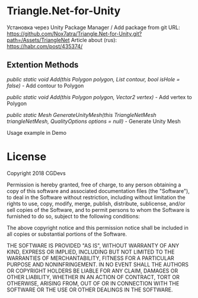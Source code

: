 # Triangle.Net-for-Unity

Установка через Unity Package Manager / Add package from git URL: https://github.com/Nox7atra/Triangle.Net-for-Unity.git?path=/Assets/TriangleNet
Article about (rus): https://habr.com/post/435374/

## Extention Methods

*public static void Add(this Polygon polygon, List<Vector2> contour, bool isHole = false)* - Add contour to Polygon

*public static void Add(this Polygon polygon, Vector2 vertex)* - Add vertex to Polygon

*public static Mesh GenerateUnityMesh(this TriangleNetMesh triangleNetMesh, QualityOptions options = null)* - Generate Unity Mesh

Usage example in Demo

# License

Copyright 2018 CGDevs

Permission is hereby granted, free of charge, to any person obtaining a copy of this software and associated documentation files (the "Software"), to deal in the Software without restriction, including without limitation the rights to use, copy, modify, merge, publish, distribute, sublicense, and/or sell copies of the Software, and to permit persons to whom the Software is furnished to do so, subject to the following conditions:

The above copyright notice and this permission notice shall be included in all copies or substantial portions of the Software.

THE SOFTWARE IS PROVIDED "AS IS", WITHOUT WARRANTY OF ANY KIND, EXPRESS OR IMPLIED, INCLUDING BUT NOT LIMITED TO THE WARRANTIES OF MERCHANTABILITY, FITNESS FOR A PARTICULAR PURPOSE AND NONINFRINGEMENT. IN NO EVENT SHALL THE AUTHORS OR COPYRIGHT HOLDERS BE LIABLE FOR ANY CLAIM, DAMAGES OR OTHER LIABILITY, WHETHER IN AN ACTION OF CONTRACT, TORT OR OTHERWISE, ARISING FROM, OUT OF OR IN CONNECTION WITH THE SOFTWARE OR THE USE OR OTHER DEALINGS IN THE SOFTWARE.
